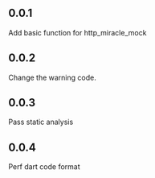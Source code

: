 ## 0.0.1

Add basic function for http_miracle_mock

## 0.0.2

Change the warning code.

## 0.0.3

Pass static analysis

## 0.0.4

Perf dart code format